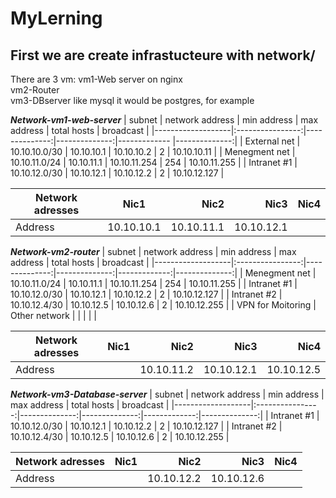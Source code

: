 # MyLerning
## First we are create infrastucteure with network/
There are 3 vm:
    vm1-Web server on nginx\
    vm2-Router\
    vm3-DBserver like mysql it would be postgres, for example

***Network-vm1-web-server***
|       subnet      | network address  |  min address  |  max address  | total hosts  |   broadcast   |
|-------------------|:----------------:|--------------:|--------------:|------------- |--------------:|
| External net      | 10.10.10.0/30    | 10.10.10.1    | 10.10.10.2    |     2        | 10.10.10.11   |
| Menegment net     | 10.10.11.0/24    | 10.10.11.1    | 10.10.11.254  |     254      | 10.10.11.255  |
| Intranet #1       | 10.10.12.0/30    | 10.10.12.1    | 10.10.12.2    |     2        | 10.10.12.127  |

| Network adresses  |      Nic1        |    Nic2       |    Nic3       |     Nic4     |
|-------------------|:----------------:|--------------:|--------------:|-------------:| 
|    Address        |    10.10.10.1    |   10.10.11.1  |  10.10.12.1   |              |

***Network-vm2-router***
|       subnet      | network address  |  min address  |  max address  | total hosts  |   broadcast   |
|-------------------|:----------------:|--------------:|--------------:|-------------:|--------------:|
| Menegment net     | 10.10.11.0/24    | 10.10.11.1    | 10.10.11.254  |     254      | 10.10.11.255  |
| Intranet #1       | 10.10.12.0/30    | 10.10.12.1    | 10.10.12.2    |     2        | 10.10.12.127  |
| Intranet #2       | 10.10.12.4/30    | 10.10.12.5    | 10.10.12.6    |     2        | 10.10.12.255  |
| VPN for Moitoring | Other network    |               |               |              |               |

| Network adresses  |      Nic1        |    Nic2       |    Nic3       |     Nic4     |
|-------------------|:----------------:|--------------:|--------------:|-------------:| 
|    Address        |                  |   10.10.11.2  |  10.10.12.1   |  10.10.12.5  |

***Network-vm3-Database-server***
|       subnet      | network address  |  min address  |  max address  | total hosts  |   broadcast   |
|-------------------|:----------------:|--------------:|--------------:|-------------:|--------------:|
| Intranet #1       | 10.10.12.0/30    | 10.10.12.1    | 10.10.12.2    |     2        | 10.10.12.127  |
| Intranet #2       | 10.10.12.4/30    | 10.10.12.5    | 10.10.12.6    |     2        | 10.10.12.255  |

| Network adresses  |      Nic1        |    Nic2       |    Nic3       |     Nic4     |
|-------------------|:----------------:|--------------:|--------------:|-------------:| 
|    Address        |                  | 10.10.12.2    | 10.10.12.6    |              |
